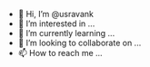 - 👋 Hi, I’m @usravank
- 👀 I’m interested in ...
- 🌱 I’m currently learning ...
- 💞️ I’m looking to collaborate on ...
- 📫 How to reach me ...

<!---
usravank/usravank is a ✨ special ✨ repository because its `README.md` (this file) appears on your GitHub profile.
You can click the Preview link to take a look at your changes.
--->

